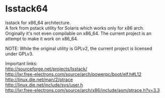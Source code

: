 # lsstack64
lsstack for x86_64 architecture.  
A fork from pstack utility for Solaris which works only for x86 arch. Originally it's not even compilable on x86_64. The current project is an attempt to make it work on x86_64.  

NOTE: While the original utility is GPLv2, the current project is licensed under GPLv3.


Important links:  
http://sourceforge.net/projects/lsstack/  
http://lxr.free-electrons.com/source/arch/powerpc/boot/elf.h#L12  
http://linux.die.net/man/2/ptrace  
http://linux.die.net/include/sys/user.h  
http://lxr.free-electrons.com/source/arch/x86/include/asm/ptrace.h?v=3.3  
